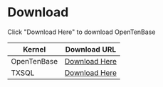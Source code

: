 # Download

Click "Download Here" to download OpenTenBase

|  Kernel  | Download URL |
| -------- | --------------- |
| OpenTenBase | [Download Here](https://github.com/OpenTenBase/OpenTenBase/tags) |
| TXSQL | [Download Here](https://github.com/OpenTenBase/TXSQL/tags) |